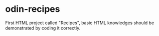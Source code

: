 # odin-recipes

First HTML project called "Recipes", basic HTML knowledges should be demonstrated by coding it correctly.
